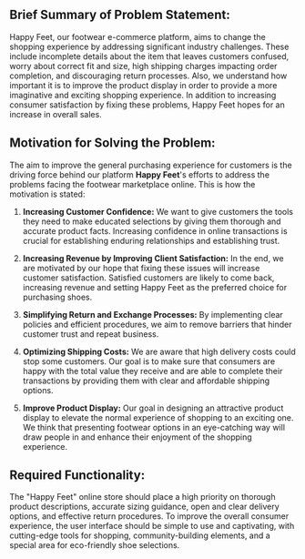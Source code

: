 ## Brief Summary of Problem Statement:

Happy Feet, our footwear e-commerce platform, aims to change the shopping experience by addressing significant industry challenges. These include incomplete details about the item that leaves customers confused, worry about correct fit and size, high shipping charges impacting order completion, and discouraging return processes. Also, we understand how important it is to improve the product display in order to provide a more imaginative and exciting shopping experience. In addition to increasing consumer satisfaction by fixing these problems, Happy Feet hopes for an increase in overall sales.

## Motivation for Solving the Problem:

The aim to improve the general purchasing experience for customers is the driving force behind our platform **Happy Feet**'s efforts to address the problems facing the footwear marketplace online. This is how the motivation is stated:

1. **Increasing Customer Confidence:**
    We want to give customers the tools they need to make educated selections by giving them thorough and accurate product facts. Increasing confidence in online transactions is crucial for establishing enduring relationships and establishing trust.

2. **Increasing Revenue by Improving Client Satisfaction:**
    In the end, we are motivated by our hope that fixing these issues will increase customer satisfaction. Satisfied customers are likely to come back, increasing revenue and setting Happy Feet as the preferred choice for purchasing shoes.

3. **Simplifying Return and Exchange Processes:**
    By implementing clear policies and efficient procedures, we aim to remove barriers that hinder customer trust and repeat business.

4. **Optimizing Shipping Costs:**
    We are aware that high delivery costs could stop some customers. Our goal is to make sure that consumers are happy with the total value they receive and are able to complete their transactions by providing them with clear and affordable shipping options.

5. **Improve Product Display:**
    Our goal in designing an attractive product display to elevate the normal experience of shopping to an exciting one. We think that presenting footwear options in an eye-catching way will draw people in and enhance their enjoyment of the shopping experience.

## Required Functionality:

The "Happy Feet" online store should place a high priority on thorough product descriptions, accurate sizing guidance, open and clear delivery options, and effective return procedures. To improve the overall consumer experience, the user interface should be simple to use and captivating, with cutting-edge tools for shopping, community-building elements, and a special area for eco-friendly shoe selections.